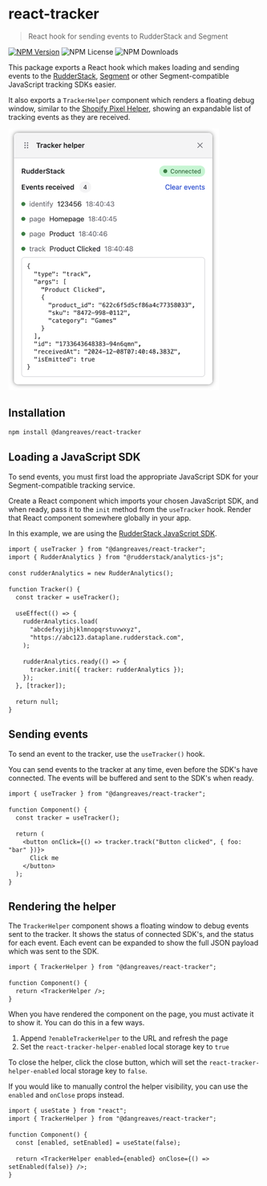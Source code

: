 # react-tracker

> React hook for sending events to RudderStack and Segment

[![NPM Version](https://img.shields.io/npm/v/%40dangreaves%2Freact-tracker)](https://npmjs.com/@dangreaves/react-tracker)
![NPM License](https://img.shields.io/npm/l/%40dangreaves%2Freact-tracker)
![NPM Downloads](https://img.shields.io/npm/dm/%40dangreaves%2Freact-tracker)

This package exports a React hook which makes loading and sending events to the [RudderStack](https://www.rudderstack.com/docs/sources/event-streams/sdks/rudderstack-javascript-sdk), [Segment](https://segment.com/docs/connections/sources/catalog/libraries/website/javascript) or other Segment-compatible JavaScript tracking SDKs easier.

It also exports a `TrackerHelper` component which renders a floating debug window, similar to the [Shopify Pixel Helper](https://help.shopify.com/en/manual/promoting-marketing/pixels/custom-pixels/testing#shopify-pixel-helper), showing an expandable list of tracking events as they are received.

<img src="./docs/tracker_helper_screenshot.png" width="420" />

## Installation

```sh
npm install @dangreaves/react-tracker
```

## Loading a JavaScript SDK

To send events, you must first load the appropriate JavaScript SDK for your Segment-compatible tracking service.

Create a React component which imports your chosen JavaScript SDK, and when ready, pass it to the `init` method from the `useTracker` hook. Render that React component somewhere globally in your app.

In this example, we are using the [RudderStack JavaScript SDK](https://www.rudderstack.com/docs/sources/event-streams/sdks/rudderstack-javascript-sdk).

```tsx
import { useTracker } from "@dangreaves/react-tracker";
import { RudderAnalytics } from "@rudderstack/analytics-js";

const rudderAnalytics = new RudderAnalytics();

function Tracker() {
  const tracker = useTracker();

  useEffect(() => {
    rudderAnalytics.load(
      "abcdefxyjihjklmnopqrstuvwxyz",
      "https://abc123.dataplane.rudderstack.com",
    );

    rudderAnalytics.ready(() => {
      tracker.init({ tracker: rudderAnalytics });
    });
  }, [tracker]);

  return null;
}
```

## Sending events

To send an event to the tracker, use the `useTracker()` hook.

You can send events to the tracker at any time, even before the SDK's have connected. The events will be buffered and sent to the SDK's when ready.

```tsx
import { useTracker } from "@dangreaves/react-tracker";

function Component() {
  const tracker = useTracker();

  return (
    <button onClick={() => tracker.track("Button clicked", { foo: "bar" })}>
      Click me
    </button>
  );
}
```

## Rendering the helper

The `TrackerHelper` component shows a floating window to debug events sent to the tracker. It shows the status of connected SDK's, and the status for each event. Each event can be expanded to show the full JSON payload which was sent to the SDK.

```tsx
import { TrackerHelper } from "@dangreaves/react-tracker";

function Component() {
  return <TrackerHelper />;
}
```

When you have rendered the component on the page, you must activate it to show it. You can do this in a few ways.

1. Append `?enableTrackerHelper` to the URL and refresh the page
2. Set the `react-tracker-helper-enabled` local storage key to `true`

To close the helper, click the close button, which will set the `react-tracker-helper-enabled` local storage key to `false`.

If you would like to manually control the helper visibility, you can use the `enabled` and `onClose` props instead.

```tsx
import { useState } from "react";
import { TrackerHelper } from "@dangreaves/react-tracker";

function Component() {
  const [enabled, setEnabled] = useState(false);

  return <TrackerHelper enabled={enabled} onClose={() => setEnabled(false)} />;
}
```
